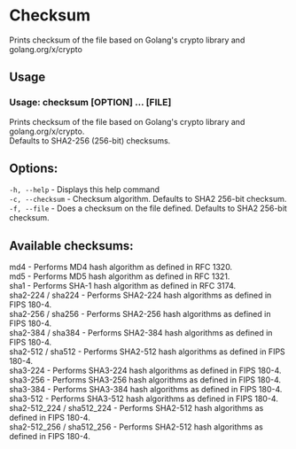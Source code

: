 # Checksum
Prints checksum of the file based on Golang's crypto library and golang.org/x/crypto  

## Usage
  ### Usage: checksum [OPTION] ... [FILE]
  Prints checksum of the file based on Golang's crypto library and golang.org/x/crypto.  
  Defaults to SHA2-256 (256-bit) checksums.  

## Options:
  `-h, --help`          - Displays this help command <br />
  `-c, --checksum`      - Checksum algorithm. Defaults to SHA2 256-bit checksum.  
  `-f, --file`          - Does a checksum on the file defined. Defaults to SHA2 256-bit checksum.  

## Available checksums:
  md4 - Performs MD4 hash algorithm as defined in RFC 1320.  
  md5 - Performs MD5 hash algorithm as defined in RFC 1321.  
  sha1 - Performs SHA-1 hash algorithm as defined in RFC 3174.  
  sha2-224 / sha224 - Performs SHA2-224 hash algorithms as defined in FIPS 180-4.  
  sha2-256 / sha256 - Performs SHA2-256 hash algorithms as defined in FIPS 180-4.  
  sha2-384 / sha384 - Performs SHA2-384 hash algorithms as defined in FIPS 180-4.  
  sha2-512 / sha512 - Performs SHA2-512 hash algorithms as defined in FIPS 180-4.  
  sha3-224 - Performs SHA3-224 hash algorithms as defined in FIPS 180-4.  
  sha3-256 - Performs SHA3-256 hash algorithms as defined in FIPS 180-4.  
  sha3-384 - Performs SHA3-384 hash algorithms as defined in FIPS 180-4.  
  sha3-512 - Performs SHA3-512 hash algorithms as defined in FIPS 180-4.  
  sha2-512_224 / sha512_224 - Performs SHA2-512 hash algorithms as defined in FIPS 180-4.  
  sha2-512_256 / sha512_256 - Performs SHA2-512 hash algorithms as defined in FIPS 180-4.  
